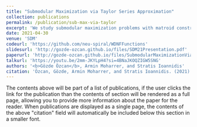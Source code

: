 ```yaml
---
title: "Submodular Maximization via Taylor Series Approximation"	
collection: publications	
permalink: /publication/sub-max-via-taylor	
excerpt: 'We study submodular maximization problems with matroid constraints, in particular, problems where the objective can be expressed via compositions of analytic and multilinear functions. We show that for functions of this form, the so-called continuous greedy algorithm attains a ratio arbitrarily close to (1 − 1/e) ≈ 0.63 using a deterministic estimation via Taylor series approximation. This drastically reduces execution time over prior art that uses sampling.'	
date: 2021-04-30
venue: 'SDM'
codeurl: 'https://github.com/neu-spiral/WDNFFunctions'
slidesurl: 'http://gozde-ozcan.github.io/files/SDM21Presentation.pdf'
paperurl: 'http://gozde-ozcan.github.io/files/SubmodularMaximizationViaTaylorSeriesApproximation.pdf'
talkurl: 'https://youtu.be/2mm-JKYLpH4?si=4BNaJKOQZIGW5SNG'
authors: '<b>Gözde Özcan</b>, Armin Moharrer, and Stratis Ioannidis'
citation: 'Özcan, Gözde, Armin Moharrer, and Stratis Ioannidis. (2021). &quot;Submodular Maximization via Taylor Series Approximation.&quot; <i>Proceedings of the 2021 SIAM International Conference on Data Mining (SDM). Society for Industrial and Applied Mathematics, 2021.</i>'
---
```


The contents above will be part of a list of publications, if the user clicks the link for the publication than the contents of section will be rendered as a full page, allowing you to provide more information about the paper for the reader. When publications are displayed as a single page, the contents of the above "citation" field will automatically be included below this section in a smaller font.
